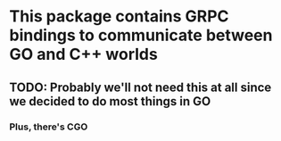 # This package contains GRPC bindings to communicate between GO and C++ worlds
## TODO: Probably we'll not need this at all since we decided to do most things in GO
### Plus, there's CGO